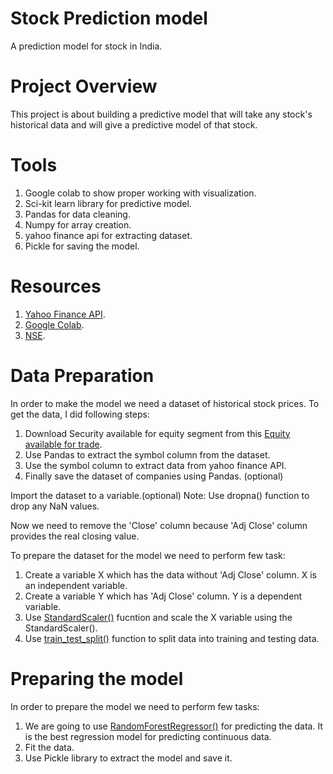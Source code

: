 # Stock Prediction model

A prediction model for stock in India.

# Project Overview

This project is about building a predictive model that will take any stock's historical data and will give a predictive model of that stock.

# Tools

1. Google colab to show proper working with visualization.
2. Sci-kit learn library for predictive model.
3. Pandas for data cleaning.
4. Numpy for array creation.
5. yahoo finance api for extracting dataset.
6. Pickle for saving the model.

# Resources

1. [Yahoo Finance API](https://pypi.org/project/yfinance/).
2. [Google Colab](https://colab.research.google.com/).
3. [NSE](https://www.nseindia.com/).

# Data Preparation

In order to make the model we need a dataset of historical stock prices. To get the data, I did following steps:

1. Download Security available for equity segment from this [Equity available for trade](https://www.nseindia.com/market-data/securities-available-for-trading).
2. Use Pandas to extract the symbol column from the dataset.
3. Use the symbol column to extract data from yahoo finance API.
4. Finally save the dataset of companies using Pandas. (optional)

Import the dataset to a variable.(optional)
Note: Use dropna() function to drop any NaN values.

Now we need to remove the 'Close' column because 'Adj Close' column provides the real closing value.

To prepare the dataset for the model we need to perform few task:

1. Create a variable X which has the data without 'Adj Close' column. X is an independent variable.
2. Create a variable Y which has 'Adj Close' column. Y is a dependent variable.
3. Use [StandardScaler()](https://scikit-learn.org/stable/modules/generated/sklearn.preprocessing.StandardScaler.html) fucntion and scale the X variable using the StandardScaler().
4. Use [train_test_split()](https://scikit-learn.org/stable/modules/generated/sklearn.model_selection.train_test_split.html) function to split data into training and testing data.

# Preparing the model

In order to prepare the model we need to perform few tasks:

1. We are going to use [RandomForestRegressor()](https://scikit-learn.org/stable/modules/generated/sklearn.ensemble.RandomForestRegressor.html) for predicting the data. It is the best regression model for predicting continuous data.
2. Fit the data.
3. Use Pickle library to extract the model and save it.



